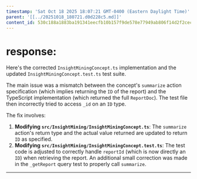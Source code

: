 ```yaml
---
timestamp: 'Sat Oct 18 2025 18:07:21 GMT-0400 (Eastern Daylight Time)'
parent: '[[../20251018_180721.d0d228c5.md]]'
content_id: 530c188a1883ba191341eecfb10b157f9de578e77949ab806f14d2f2cec81cc7
---
```


# response:

Here's the corrected `InsightMiningConcept.ts` implementation and the updated `InsightMiningConcept.test.ts` test suite.

The main issue was a mismatch between the concept's `summarize` action specification (which implies returning the `ID` of the report) and the TypeScript implementation (which returned the full `ReportDoc`). The test file then incorrectly tried to access `_id` on an `ID` type.

The fix involves:

1. **Modifying `src/InsightMining/InsightMiningConcept.ts`**: The `summarize` action's return type and the actual value returned are updated to return `ID` as specified.
2. **Modifying `src/InsightMining/InsightMiningConcept.test.ts`**: The test code is adjusted to correctly handle `reportId` (which is now directly an `ID`) when retrieving the report. An additional small correction was made in the `_getReport` query test to properly call `summarize`.

***
